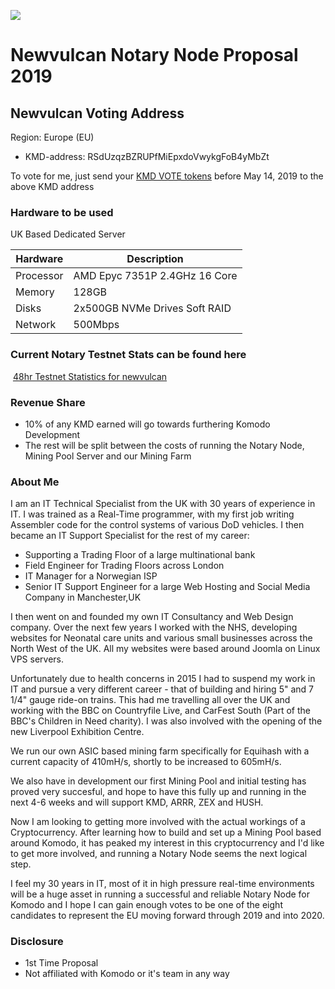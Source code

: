 ![](http://www.salixweb.net/images/vulcan-works-mining2.png)

# Newvulcan Notary Node Proposal 2019

## Newvulcan Voting Address
Region: Europe (EU)

- KMD-address: RSdUzqzBZRUPfMiEpxdoVwykgFoB4yMbZt

To vote for me, just send your [KMD VOTE tokens](https://komodoelection.com/2-election-process/vote-token/) before May 14, 2019 to the above KMD address



### Hardware to be used

UK Based Dedicated Server

|Hardware | Description  |
|--|--|
|Processor  | AMD Epyc 7351P 2.4GHz 16 Core |
|Memory  | 128GB |
|Disks| 2x500GB NVMe Drives Soft RAID|
|Network| 500Mbps|



### Current Notary Testnet Stats can be found here

​	[48hr Testnet Statistics for newvulcan](https://notarystats.info/testnet.php?period=48h)

### Revenue Share

- 10% of any KMD earned will go towards furthering Komodo Development
- The rest will be split between the costs of running the Notary Node, Mining Pool Server and our Mining Farm

### About Me

I am an IT Technical Specialist from the UK with 30 years of experience in IT. I was trained as a Real-Time programmer, with my first job writing Assembler code for the control systems of various DoD vehicles. I then became an IT Support Specialist for the rest of my career:

- Supporting a Trading Floor of a large multinational bank
- Field Engineer for Trading Floors across London
- IT Manager for a Norwegian ISP
- Senior IT Support Engineer for a large Web Hosting and Social Media Company in Manchester,UK

I then went on and founded my own IT Consultancy and Web Design company. Over the next few years I worked with the NHS, developing websites for Neonatal care units and various small businesses across the North West of the UK. All my websites were based around Joomla on Linux VPS servers.

Unfortunately due to health concerns in 2015 I had to suspend my work in IT and pursue a very different career - that of building and hiring 5" and 7 1/4" gauge ride-on trains. This had me travelling all over the UK and working with the BBC on Countryfile Live, and CarFest South (Part of the BBC's Children in Need charity). I was also involved with the opening of the new Liverpool Exhibition Centre.

We run our own ASIC based mining farm specifically for Equihash with a current capacity of 410mH/s, shortly to be increased to 605mH/s.

We also have in development our first Mining Pool and initial testing has proved very succesful, and hope to have this fully up and running in the next 4-6 weeks and will support KMD, ARRR, ZEX and HUSH.

Now I am looking to getting more involved with the actual workings of a Cryptocurrency. After learning how to build and set up a Mining Pool based around Komodo, it has peaked my interest in this cryptocurrency and I'd like to get more involved, and running a Notary Node seems the next logical step.

I feel my 30 years in IT, most of it in high pressure real-time environments will be a huge asset in running a successful and reliable Notary Node for Komodo and I hope I can gain enough votes to be one of the eight candidates to represent the EU moving forward through 2019 and into 2020.

### Disclosure
- 1st Time Proposal
- Not affiliated with Komodo or it's team in any way
